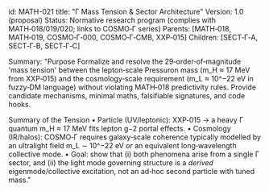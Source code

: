 id: MATH-021
title: "Γ Mass Tension & Sector Architecture"
Version: 1.0 (proposal)
Status: Normative research program (complies with MATH‑018/019/020; links to COSMO‑Γ series)
Parents: [MATH‑018, MATH‑019, COSMO‑Γ‑000, COSMO‑Γ‑CMB, XXP‑015]
Children: [SECT‑Γ‑A, SECT‑Γ‑B, SECT‑Γ‑C]

Summary: "Purpose
Formalize and resolve the 29‑order‑of‑magnitude 'mass tension' between the lepton‑scale Pressuron mass (m_H ≈ 17 MeV from XXP‑015) and the cosmology‑scale requirement (m_L ≈ 10^−22 eV in fuzzy‑DM language) without violating MATH‑018 predictivity rules. Provide candidate mechanisms, minimal maths, falsifiable signatures, and code hooks.

Summary of the Tension
• Particle (UV/leptonic): XXP‑015 → a heavy Γ quantum m_H ≈ 17 MeV fits lepton g−2 portal effects.
• Cosmology (IR/halos): COSMO‑Γ requires galaxy‑scale coherence typically modelled by an ultralight field m_L ∼ 10^−22 eV *or* an equivalent long‑wavelength collective mode.
• Goal: show that (i) both phenomena arise from a single Γ sector, and (ii) the light mode governing structure is a *derived* eigenmode/collective excitation, not an ad‑hoc second particle with tuned mass."